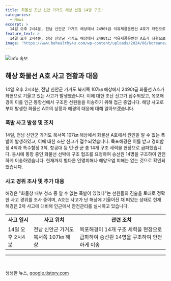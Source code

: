 ```yaml
---
title: 화물선 조난 신안 가거도 해상 선원 14명 구조!
categories:
  - News
excerpt: >
  14일 오후 2시4분, 전남 신안군 가거도 해상에서 2490t급 석유제품운반선 A호가 좌현으로 기울고 있는 신고가 접수됐다. 목포해경이 인근 통항선에서 구조한 선원들을 이송하기 위해 접근 중이다. 화물선 A호는 폭발으로 조난됐고, 해경은 구조에 나섰으며 인명피해나 해양오염은 확인되지 않았다. 해당 선원들은 경비함정에 편승됐고, 해경은 2차 사고에 대비해 안전관리를 실시 중이다.
feature_text: >
  14일 오후 2시4분, 전남 신안군 가거도 해상에서 2490t급 석유제품운반선 A호가 좌현으로 기울고 있는 신고가 접수됐다. 목포해경이 인근 통항선에서 구조한 선원들을 이송하기 위해 접근 중이다. 화물선 A호는 폭발으로 조난됐고, 해경은 구조에 나섰으며 인명피해나 해양오염은 확인되지 않았다. 해당 선원들은 경비함정에 편승됐고, 해경은 2차 사고에 대비해 안전관리를 실시 중이다.
image: 'https://www.behealthy4u.com/wp-content/uploads/2024/06/koreanews.jpg'
---
```


<p><img src="https://www.behealthy4u.com/wp-content/uploads/2024/06/koreanews.jpg" alt="info 속보" /></p>

<h2 data-ke-size="size26">해상 화물선 A호 사고 현황과 대응</h2>

<p data-ke-size="size16">14일 오후 2시4분, 전남 신안군 가거도 북서쪽 107㎞ 해상에서 2490t급 화물선 A호가 좌현으로 기울고 있는 사고가 발생했습니다. 이에 대한 조난 신고가 접수되었고, 목포해경이 이를 인근 통항선에서 구조한 선원들을 이송하기 위해 접근 중입니다. 해당 사고로부터 발생한 화물선 A호의 상황과 해경의 대응에 대해 알아보겠습니다.</p>

<h3>폭발 사고 발생 및 조치</h3>

<p data-ke-size="size16">14일, 전남 신안군 가거도 북서쪽 107㎞ 해상에서 화물선 A호에서 원인을 알 수 없는 폭발이 발생하였고, 이에 대한 조난 신고가 접수되었습니다. 목포해경은 이를 받고 경비함정 4척과 특수함정 3척, 항공대 등 민·관·군 총 14개 구조 세력을 현장으로 급파했습니다. 동시에 통항 중인 화물선 선박에 구조 협조를 요청하여 승선원 14명을 구조하여 안전하게 이송하였습니다. 현재까지 별다른 인명피해나 해양오염 피해는 없는 것으로 확인되었습니다.</p>

<h3>사고 경위 조사 및 추가 대응</h3>

<p data-ke-size="size16">해경은 "화물창 내부 청소 중 알 수 없는 폭발이 있었다"는 선원들의 진술을 토대로 정확한 사고 경위를 조사 중이며, A호는 사고가 난 해상에 기울어진 채 떠있는 상태로 현재 해경은 2차 사고에 대비해 인근에서 안전관리를 실시하고 있습니다.</p>

<table>
    <tr>
        <th>사고 일시</th>
        <th>사고 위치</th>
        <th>관련 조치</th>
    </tr>
    <tr>
        <td>14일 오후 2시4분</td>
        <td>전남 신안군 가거도 북서쪽 107㎞ 해상</td>
        <td>목포해경이 14개 구조 세력을 현장으로 급파하여 승선원 14명을 구조하여 안전하게 이송</td>
    </tr>
</table>

<hr>

<p data-ke-size="size16">&nbsp;</p>
생생한 뉴스, <a href="https://qoogle.tistory.com" rel="dofollow">qoogle.tistory.com</a>


